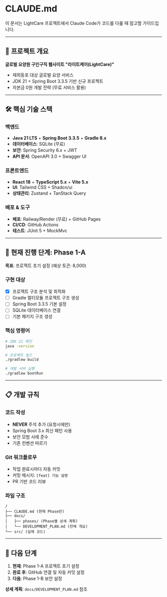 # CLAUDE.md

이 문서는 LightCare 프로젝트에서 Claude Code가 코드를 다룰 때 참고할 가이드입니다.

---

## 📌 프로젝트 개요

**글로벌 요양원 구인구직 웹사이트 "라이트케어(LightCare)"**
- 재외동포 대상 글로벌 요양 서비스
- JDK 21 + Spring Boot 3.3.5 기반 신규 프로젝트
- 자본금 0원 개발 전략 (무료 서비스 활용)

---

## 🛠 핵심 기술 스택

### 백엔드
- **Java 21 LTS** + **Spring Boot 3.3.5** + **Gradle 8.x**
- **데이터베이스**: SQLite (무료)
- **보안**: Spring Security 6.x + JWT
- **API 문서**: OpenAPI 3.0 + Swagger UI

### 프론트엔드  
- **React 18** + **TypeScript 5.x** + **Vite 5.x**
- **UI**: Tailwind CSS + Shadcn/ui
- **상태관리**: Zustand + TanStack Query

### 배포 & 도구
- **배포**: Railway/Render (무료) + GitHub Pages
- **CI/CD**: GitHub Actions
- **테스트**: JUnit 5 + MockMvc

---

## 🚀 현재 진행 단계: Phase 1-A

**목표**: 프로젝트 초기 설정 (예상 토큰: 8,000)

### 구현 대상
- [x] 프로젝트 구조 분석 및 최적화
- [ ] Gradle 멀티모듈 프로젝트 구조 생성
- [ ] Spring Boot 3.3.5 기본 설정
- [ ] SQLite 데이터베이스 연결
- [ ] 기본 패키지 구조 생성

### 핵심 명령어
```bash
# JDK 21 확인
java -version

# 프로젝트 빌드
./gradlew build

# 개발 서버 실행
./gradlew bootRun
```

---

## 📋 개발 규칙

### 코드 작성
- **NEVER** 주석 추가 (요청시에만)
- Spring Boot 3.x 최신 패턴 사용
- 보안 모범 사례 준수
- 기존 컨벤션 따르기

### Git 워크플로우
- 작업 완료시마다 자동 커밋
- 커밋 메시지: `[feat] 기능 설명`
- PR 기반 코드 리뷰

### 파일 구조
```
/
├── CLAUDE.md (현재 Phase만)
├── docs/
│   ├── phases/ (Phase별 상세 계획)
│   └── DEVELOPMENT_PLAN.md (전체 개요)
└── src/ (실제 코드)
```

---

## 🎯 다음 단계

1. **현재**: Phase 1-A 프로젝트 초기 설정
2. **완료 후**: GitHub 연결 및 자동 커밋 설정
3. **다음**: Phase 1-B 보안 설정

**상세 계획**: `docs/DEVELOPMENT_PLAN.md` 참조